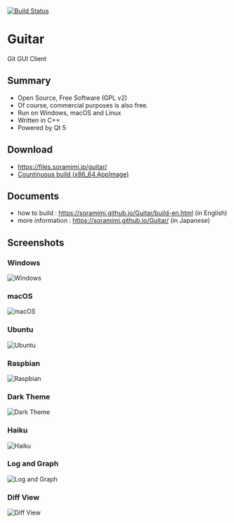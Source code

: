 [![Build Status](https://travis-ci.com/soramimi/Guitar.svg?branch=master)](https://travis-ci.com/soramimi/Guitar)

# Guitar
Git GUI Client

## Summary

* Open Source, Free Software (GPL v2)
* Of course, commercial purposes is also free.
* Run on Windows, macOS and Linux
* Written in C++
* Powered by Qt 5

## Download

* https://files.soramimi.jp/guitar/
* [Countinuous build (x86_64.AppImage)](https://github.com/soramimi/Guitar/releases/tag/continuous)

## Documents

* how to build : https://soramimi.github.io/Guitar/build-en.html (in English)
* more information : https://soramimi.github.io/Guitar/ (in Japanese)

## Screenshots

### Windows
![Windows](https://soramimi.github.io/Guitar/screenshots/windows.png "Windows")

### macOS
![macOS](https://soramimi.github.io/Guitar/screenshots/macos.png "macOS")

### Ubuntu
![Ubuntu](https://soramimi.github.io/Guitar/screenshots/ubuntu.png "Ubuntu")

### Raspbian
![Raspbian](https://soramimi.github.io/Guitar/screenshots/raspberrypi0.jpg "Raspbian")

### Dark Theme
![Dark Theme](https://soramimi.github.io/Guitar/screenshots/raspberrypi1.jpg "Dark Theme")

### Haiku
![Haiku](https://soramimi.github.io/Guitar/screenshots/haiku.png "Haiku")

### Log and Graph
![Log and Graph](https://soramimi.github.io/Guitar/screenshots/commitgraph.png "Log and Graph")

### Diff View
![Diff View](https://soramimi.github.io/Guitar/screenshots/diffview.png "Diff View")

